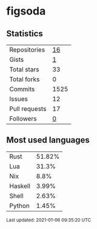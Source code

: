 # figsoda


## Statistics

<table>
    <tr>
        <td>Repositories</td>
        <td><a href="https://github.com/figsoda?tab=repositories">16</a></td>
    </tr>
    <tr>
        <td>Gists</td>
        <td><a href="https://gist.github.com/figsoda">1</a></td>
    </tr>
    <tr>
        <td>Total stars</td>
        <td>33</td>
    </tr>
    <tr>
        <td>Total forks</td>
        <td>0</td>
    </tr>
    <tr>
        <td>Commits</td>
        <td>1525</td>
    </tr>
    <tr>
        <td>Issues</td>
        <td>12</td>
    </tr>
    <tr>
        <td>Pull requests</td>
        <td>17</td>
    </tr>
    <tr>
        <td>Followers</td>
        <td><a href="https://github.com/figsoda?tab=followers">0</a></td>
    </tr>
</table>


## Most used languages

<table>
<tr><td>Rust</td><td>51.82%</td></tr>
<tr><td>Lua</td><td>31.3%</td></tr>
<tr><td>Nix</td><td>8.8%</td></tr>
<tr><td>Haskell</td><td>3.99%</td></tr>
<tr><td>Shell</td><td>2.63%</td></tr>
<tr><td>Python</td><td>1.45%</td></tr>
</table>


<sub>Last updated: 2021-01-06 09:35:20 UTC</sub>
